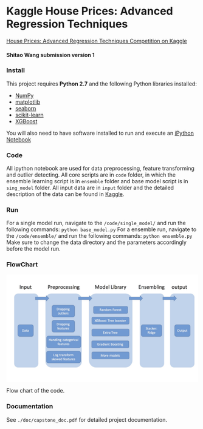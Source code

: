 # Kaggle House Prices: Advanced Regression Techniques
[House Prices: Advanced Regression Techniques
Competition on Kaggle](https://www.kaggle.com/c/house-prices-advanced-regression-techniques)
#### Shitao Wang submission version 1

### Install

This project requires **Python 2.7** and the following Python libraries installed:

- [NumPy](http://www.numpy.org/)
- [matplotlib](http://matplotlib.org/)
- [seaborn](https://stanford.edu/~mwaskom/software/seaborn/#)
- [scikit-learn](http://scikit-learn.org/stable/)
- [XGBoost](https://xgboost.readthedocs.io/en/latest/)

You will also need to have software installed to run and execute an [iPython Notebook](http://ipython.org/notebook.html)

### Code

All ipython notebook are used for data preprocessing, feature transforming and outlier detecting.
All core scripts are in `code` folder, in which the ensemble learning script is in `ensemble` folder and
base model script is in `sing_model` folder. All input data are in `input` folder and the detailed description
of the data can be found in [Kaggle](https://www.kaggle.com/c/house-prices-advanced-regression-techniques/data). 
### Run

For a single model run, navigate to the `/code/single_model/` and run the following commands: ```python base_model.py```
For a ensemble run, navigate to the `/code/ensemble/` and run the following commands: ```python ensemble.py```
Make sure to change the data directory and the parameters accordingly before the model run.

### FlowChart

<img src="/doc/fig/flowchart.jpg" align="center" width="900px"/>

Flow chart of the code.

### Documentation

See `./doc/capstone_doc.pdf` for detailed project documentation.

